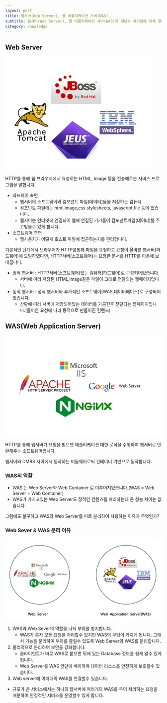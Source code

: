 ```yaml
---
layout: post
title: 웹서버(Web Server), 웹 어플리케이션 서버(WAS)
subtitle: 웹서버(Web Server), 웹 어플리케이션 서버(WAS)의 개념과 차이점에 대해 알아보자
category: knowledge
---
```



## Web Server

![web_server.png](/img/post/web_server.png)

HTTP를 통해 웹 브라우저에서 요청하는 HTML, Image 등을 전송해주는 서비스 프로그램을 말합니다.

- 하드웨어 측면
    - 웹서버의 소프트웨어와 컴포넌트 파일(데이터)들을 저장하는 컴퓨터
    - 컴포넌트 파일에는 html,image,css stylesheets, javascript file 등이 있습니다.
    - 웹서버는 인터넷에 연결되어 웹에 연결된 기기들이 컴포넌트파일(데이터)를 주고받을수 있게 합니다.
- 소프트웨어 측면
    - 웹사용자가 어떻게 호스트 파일에 접근하는지를 관리합니다.

기본적인 단계에서 브라우저가 HTTP를통해 파일을 요청하고 요청이 올바른 웹서버(하드웨어)에 도달하였다면, HTTP서버(소프트웨어)는 요청한 문서를 HTTP를 이용해 보내줍니다.

- 정적 웹서버 : HTTP서버(소프트웨어)있는 컴퓨터(하드웨어)로 구성되어있습니다.
    - 서버에 미리 저장된 HTML,Image같은 파일이 그대로 전달되는 웹페이지입니다.
- 동적 웹서버 : 정적 웹서버와 추가적인 소프트웨어(WAS,데이터베이스)로 구성되어있습니다.
    - 상황에 따라 서버에 저장되어있는 데이터를 가공한후 전달되는 웹페이지입니다.(들어온 요청에 따라 동적으로 만들어진 컨텐츠)

## WAS(Web Application Server)

![web_application_server.png](/img/post/web_application_server.png)


HTTP를 통해 웹서버가 요청을 받으면 애플리케이션 대한 로직을 수행하여 웹서버로 반환해주는 소프트웨어입니다.

웹서버와 DMBS 사이에서 동작하는 미들웨어로써 컨테이너 기반으로 동작합니다.

### WAS의 역할

- WAS 는 Web Server와 Web Container 로 이루어져있습니다.(WAS = Web Server + Web Container)
- WAS가 가지고있는 Web Server도 정적인 컨텐츠를 처리하는데 큰 성능 차이는 없습니다.

그럼에도 불구하고 WAS와 Web Server를 따로 분리하여 사용하는 이유가 무엇인가?

### Web Sever & WAS 분리 이유


![web_server&was.png](/img/post/web_server&was.png)


1. WAS와 Web Sever의 역할을 나눠 부하를 방지합니다.
    - WAS가 혼자 모든 요청을 처리할수 있지만 WAS의 부담이 커지게 됩니다. 그래서 기능을 분리하여 부하를 줄일수 있도록 Web Server와 WAS를 분리합니다.
2. 물리적으로 분리하여 보안을 강화합니다.
    - 클라이언트가 바로 WAS로 붙으면 뒤에 있는 Database 정보를 쉽게 알수 있게 됩니다.
    - Web Server를 WAS 앞단에 배치하여 데이터 리소스를 안전하게 보호할수 있습니다.
3. Web server에 여러대의 WAS를 연결할수 있습니다.
- 규모가 큰 서비스에서는 하나의 웹서버에 여러개의 WAS를 두어 처리하는 요청을 배분하여 안정적인 서비스를 운영할수 있게 합니다.
